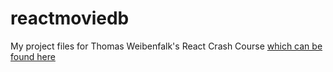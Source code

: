 # reactmoviedb
My project files for Thomas Weibenfalk's React Crash Course [which can be found here](https://youtu.be/nTeuhbP7wdE) 



